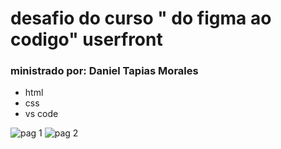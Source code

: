 # desafio do curso " do figma ao codigo" userfront
### ministrado por: Daniel Tapias Morales
- html
- css
- vs code

![pag 1](https://github.com/myjobstefani/projeto-curso/assets/155692263/67f3b134-22a7-4909-bff4-73013eca2584)
![pag 2](https://github.com/myjobstefani/projeto-curso/assets/155692263/9287fcb1-32a9-436d-bdbc-92fe0e3258e1)

